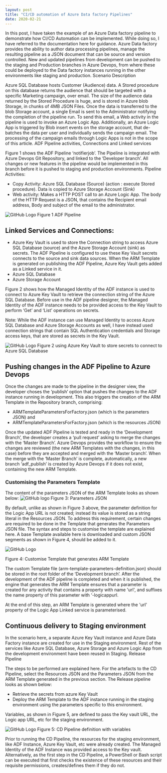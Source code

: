 ```yaml
---
layout: post
title: "CI/CD automation of Azure Data factory Pipelines"
date: 2020-02-21
---
```


In this post, I have taken the example of an Azure Data factory pipeline to demonstrate how CI/CD Automation can be implemented. While doing so, I have referred to the documentation here for guidance.
Azure Data factory provides the ability to author data processing pipelines, manage the resulting pipeline as a JSON document that can be source and version controlled. New and updated pipelines from development can be pushed to the staging and Production branches in Azure Devops, from where these could be deployed to the Data factory instances running in the other environments like staging and production.
Scenario Description

Azure SQL Database hosts Customer (Audience) data. A Stored procedure on this database returns the audience that should be targeted with a specific Marketing campaign, over email. The size of the audience data returned by the Stored Procedure is huge, and is stored in Azure blob Storage, in chunks of 4MB JSON Files. Once the data is transferred to the blob Storage account, a single Email is sent to the Administrator notifying the completion of the pipeline run. To send this email, a Web activity in the pipeline is used to invoke an Azure Logic App.
Additionally, an Azure Logic App is triggered by Blob insert events on the storage account, that de-batches the data per user and individually sends the campaign email. The processing of the campaign emails through Logic Apps is not in the scope of this article.
ADF Pipeline activities, Connections and Linked services

Figure 1 shows the ADF Pipeline ‘notifierjob’. The Pipeline is integrated with Azure Devops Git Repository, and linked to the ‘Developer branch’. All changes or new features in the pipeline would be implemented in this branch before it is pushed to staging and production environments.
Pipeline Activities:

- Copy Activity: Azure SQL Database (Source) (action : execute Stored procedure). Data is copied to Azure Storage Account (Sink)
- Web activity: Makes a HTTP POST call to an Azure Logic App. The body of the HTTP Request is a JSON, that contains the Recipient email address, Body and subject of the email to the administrator.

![GitHub Logo](/images/ADFPipeline.png)
Figure 1 ADF Pipeline

## Linked Services and Connections:

- Azure Key Vault is used to store the Connection string to access Azure SQL Database (source) and the Azure Storage Account (sink) as secrets. The ADF Pipeline is configured to use these Key Vault secrets connects to the source and sink data sources. When the ARM Template is generated on publishing the ADF Pipeline, Azure Key Vault gets added as a Linked service in it.
- Azure SQL Database
- Azure Storage Account

Figure 2 shows how the Managed Identity of the ADF instance is used to connect to Azure Key Vault to retrieve the connection string of the Azure SQL Database. Before use in the ADF pipeline designer, the Managed Identity of the ADF instance needs to be provided access to the Key Vault to perform ‘Get’ and ‘List’ operations on secrets.

Note:
While the ADF instance can use Managed Identity to access Azure SQL Database and Azure Storage Accounts as well, I have instead used connection strings that contain SQL Authentication credentials and Storage access keys, that are stored as secrets in the Key Vault.


![GitHub Logo](/images/managedidentity.png)
Figure 2 using Azure Key Vault to store secrets to connect to Azure SQL Database

## Pushing changes in the ADF Pipeline to Azure Devops

Once the changes are made to the pipeline in the designer view, the developer choses the ‘publish’ option that pushes the changes to the ADF instance running in development. This also triggers the creation of the ARM Template in the Repository branch, comprising:
-  ARMTemplateParametersForFactory.json (which is the parameters JSON) and
-  ARMTemplateParametersForFactory.json (which is the resources JSON)

Once the updated ADF Pipeline is tested and ready in the ‘Development Branch’, the developer creates a ‘pull request’ asking to merge the changes with the ‘Master Branch’. Azure Devops provides the workflow to ensure the changes are reviewed (the new ARM Templates with the changes, in this case) before they are accepted and merged with the ‘Master branch’.
When the merge with the ‘Master Branch’ is complete, automatically, a new branch ‘adf_publish’ is created by Azure Devops if it does not exist, containing the new ARM Template.

### Customising the Parameters Template

The content of the parameters JSON of the ARM Template looks as shown below:
![GitHub logo](/images/Parameters.png)
Figure 3: Parameters JSON

By default, unlike as shown in Figure 3 above, the parameter definition for the Logic App URL is not created;  instead its value is stored as a string literal in the Resources JSON. To address this requirement, certain changes are required to be done in the Template that generates the Parameters JSON file. The syntax and steps to customise the template are explained here. A base Template available here is downloaded and custom JSON segments as shown in Figure 4, should be added to it.

![GitHub Logo](/images/Template.png)

Figure 4: Customise Template that generates ARM Template

The custom Template file (arm-template-parameters-definition.json) should be stored in the root folder of the ‘Development branch’. After the development of the ADF pipeline is completed and when it is published, the engine that generates the ARM Template ensures that a parameter is created for any activity that contains a property with name 'url', and suffixes the name property of this parameter with ‘-logicappurl.

At the end of this step, an ARM Template is generated where the 'url' property of the Logic App Linked service is parameterised.

## Continuous delivery to Staging environment

In the scenario here, a separate Azure Key Vault instance and Azure Data Factory instance are created for use in the Staging environment. Rest of the services like Azure SQL Database, Azure Storage and Azure Logic App from the development environment have been reused in Staging.
Release Pipeline

The steps to be performed are explained here. For the artefacts to the CD Pipeline, select the Resources JSON and the Parameters JSON from the ARM Template generated in the previous section.
The Release pipeline looks as shown below:
- Retrieve the secrets from azure Key Vault
- Deploy the ARM Template to the ADF instance running in the staging environment using the parameters specific to this environment.

Variables, as shown in Figure 5, are defined to pass the Key vault URL, the Logic app URL, etc for the staging environment.

![GitHub Logo](/images/ReleasePipeline.png)
Figure 5: CD Pipeline definition with variables

Prior to running the CD Pipeline, the resources for the staging environment, like ADF Instance, Azure Key Vault, etc were already created. The Managed Identity of the ADF Instance was provided access to the Key vault.
Alternatively, as the first step in the CD Pipeline, a PowerShell or Bash script can be executed that first checks the existence of these resources and their requisite permissions, creates/defines them if they do not.


